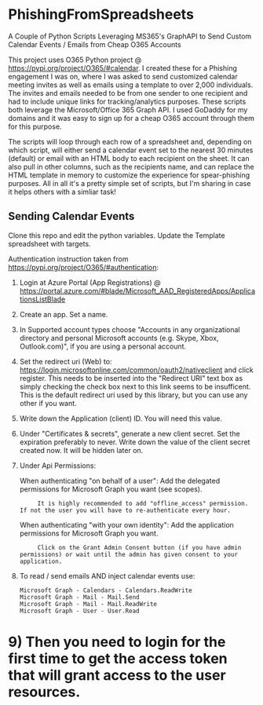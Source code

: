 # PhishingFromSpreadsheets
A Couple of Python Scripts Leveraging MS365's GraphAPI to Send Custom Calendar Events / Emails from Cheap O365 Accounts

This project uses O365 Python project @ https://pypi.org/project/O365/#calendar. I created these for a Phishing engagement I was on, where I was asked to send customized calendar meeting invites as well as emails using a template to over 2,000 individuals. The invites and emails needed to be from one sender to one recipient and had to include unique links for tracking/analytics purposes. These scripts both leverage the Microsoft/Office 365 Graph API. I used GoDaddy for my domains and it was easy to sign up for a cheap O365 account through them for this purpose.

The scripts will loop through each row of a spreadsheet and, depending on which script, will either send a calendar event set to the nearest 30 minutes (default) or email with an HTML body to each recipient on the sheet. It can also pull in other columns, such as the recipients name, and can replace the HTML template in memory to customize the experience for spear-phishing purposes. All in all it's a pretty simple set of scripts, but I'm sharing in case it helps others with a simliar task!

## Sending Calendar Events

Clone this repo and edit the python variables. Update the Template spreadsheet with targets.

Authentication instruction taken from  https://pypi.org/project/O365/#authentication:

1) Login at Azure Portal (App Registrations) @ https://portal.azure.com/#blade/Microsoft_AAD_RegisteredApps/ApplicationsListBlade

2) Create an app. Set a name.

3) In Supported account types choose "Accounts in any organizational directory and personal Microsoft accounts (e.g. Skype, Xbox, Outlook.com)", if you are using a personal account.

4) Set the redirect uri (Web) to: https://login.microsoftonline.com/common/oauth2/nativeclient and click register. This needs to be inserted into the "Redirect URI" text box as simply checking the check box next to this link seems to be insufficent. This is the default redirect uri used by this library, but you can use any other if you want.

5) Write down the Application (client) ID. You will need this value.

6) Under "Certificates & secrets", generate a new client secret. Set the expiration preferably to never. Write down the value of the client secret created now. It will be hidden later on.

7) Under Api Permissions:

    When authenticating "on behalf of a user":
            Add the delegated permissions for Microsoft Graph you want (see scopes).
            
            It is highly recommended to add "offline_access" permission. If not the user you will have to re-authenticate every hour.
            
    When authenticating "with your own identity":
            Add the application permissions for Microsoft Graph you want.
            
            Click on the Grant Admin Consent button (if you have admin permissions) or wait until the admin has given consent to your application.
            
 8) To read / send emails AND inject calendar events use:

        Microsoft Graph - Calendars - Calendars.ReadWrite
        Microsoft Graph - Mail - Mail.Send
        Microsoft Graph - Mail - Mail.ReadWrite
        Microsoft Graph - User - User.Read

# 9) Then you need to login for the first time to get the access token that will grant access to the user resources.
